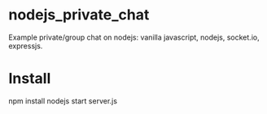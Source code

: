 # nodejs_private_chat

Example private/group chat on nodejs: vanilla javascript, nodejs, socket.io, expressjs.

# Install

 npm install
 nodejs start server.js
